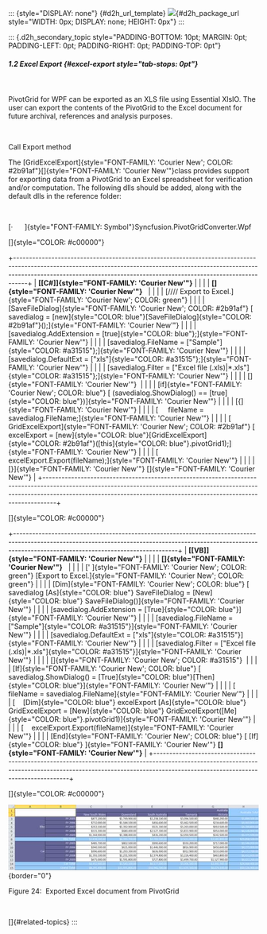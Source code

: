 ::: {style="DISPLAY: none"}
[](ms-xhelp:///?Id=d2h_url_template){#d2h_url_template} ![](!package_url!){#d2h_package_url style="WIDTH: 0px; DISPLAY: none; HEIGHT: 0px"}
:::

::: {.d2h_secondary_topic style="PADDING-BOTTOM: 10pt; MARGIN: 0pt; PADDING-LEFT: 0pt; PADDING-RIGHT: 0pt; PADDING-TOP: 0pt"}
##### 1.2 Excel Export {#excel-export style="tab-stops: 0pt"}

 

PivotGrid for WPF can be exported as an XLS file using Essential XlsIO. The user can export the contents of the PivotGrid to the Excel document for future archival, references and analysis purposes.

 

Call Export method

The [GridExcelExport]{style="FONT-FAMILY: 'Courier New'; COLOR: #2b91af"}[]{style="FONT-FAMILY: 'Courier New'"}class provides support for exporting data from a PivotGrid to an Excel spreadsheet for verification and/or computation. The following dlls should be added, along with the default dlls in the reference folder:

 

[·      ]{style="FONT-FAMILY: Symbol"}Syncfusion.PivotGridConverter.Wpf

[]{style="COLOR: #c00000"} 

+----------------------------------------------------------------------------------------------------------------------------------------------------------------------------------------------------------------------------------------------+
| **[\[C#\]]{style="FONT-FAMILY: 'Courier New'"}**                                                                                                                                                                                             |
|                                                                                                                                                                                                                                              |
| **[]{style="FONT-FAMILY: 'Courier New'"}**                                                                                                                                                                                                   |
|                                                                                                                                                                                                                                              |
| [//// Export to Excel.]{style="FONT-FAMILY: 'Courier New'; COLOR: green"}                                                                                                                                                                    |
|                                                                                                                                                                                                                                              |
| [SaveFileDialog]{style="FONT-FAMILY: 'Courier New'; COLOR: #2b91af"} [ savedialog = [new]{style="COLOR: blue"}[SaveFileDialog]{style="COLOR: #2b91af"}();]{style="FONT-FAMILY: 'Courier New'"}                                               |
|                                                                                                                                                                                                                                              |
| [savedialog.AddExtension = [true]{style="COLOR: blue"};]{style="FONT-FAMILY: 'Courier New'"}                                                                                                                                                 |
|                                                                                                                                                                                                                                              |
| [savedialog.FileName = [\"Sample\"]{style="COLOR: #a31515"};]{style="FONT-FAMILY: 'Courier New'"}                                                                                                                                            |
|                                                                                                                                                                                                                                              |
| [savedialog.DefaultExt = [\"xls\"]{style="COLOR: #a31515"};]{style="FONT-FAMILY: 'Courier New'"}                                                                                                                                             |
|                                                                                                                                                                                                                                              |
| [savedialog.Filter = [\"Excel file (.xls)\|\*.xls\"]{style="COLOR: #a31515"};]{style="FONT-FAMILY: 'Courier New'"}                                                                                                                           |
|                                                                                                                                                                                                                                              |
| []{style="FONT-FAMILY: 'Courier New'"}                                                                                                                                                                                                       |
|                                                                                                                                                                                                                                              |
| [if]{style="FONT-FAMILY: 'Courier New'; COLOR: blue"} [ (savedialog.ShowDialog() == [true]{style="COLOR: blue"})]{style="FONT-FAMILY: 'Courier New'"}                                                                                        |
|                                                                                                                                                                                                                                              |
| [{]{style="FONT-FAMILY: 'Courier New'"}                                                                                                                                                                                                      |
|                                                                                                                                                                                                                                              |
| [     fileName = savedialog.FileName;]{style="FONT-FAMILY: 'Courier New'"}                                                                                                                                                                   |
|                                                                                                                                                                                                                                              |
| [     GridExcelExport]{style="FONT-FAMILY: 'Courier New'; COLOR: #2b91af"} [ excelExport = [new]{style="COLOR: blue"}[GridExcelExport]{style="COLOR: #2b91af"}([this]{style="COLOR: blue"}.pivotGrid1);]{style="FONT-FAMILY: 'Courier New'"} |
|                                                                                                                                                                                                                                              |
| [     excelExport.Export(fileName);]{style="FONT-FAMILY: 'Courier New'"}                                                                                                                                                                     |
|                                                                                                                                                                                                                                              |
| [}]{style="FONT-FAMILY: 'Courier New'"} []{style="FONT-FAMILY: 'Courier New'"}                                                                                                                                                               |
+----------------------------------------------------------------------------------------------------------------------------------------------------------------------------------------------------------------------------------------------+

[]{style="COLOR: #c00000"} 

+---------------------------------------------------------------------------------------------------------------------------------------------------------------------------------------------------------------+
| **[\[VB\]]{style="FONT-FAMILY: 'Courier New'"}**                                                                                                                                                              |
|                                                                                                                                                                                                               |
| **[]{style="FONT-FAMILY: 'Courier New'"}**                                                                                                                                                                    |
|                                                                                                                                                                                                               |
| [\' ]{style="FONT-FAMILY: 'Courier New'; COLOR: green"} [Export to Excel.]{style="FONT-FAMILY: 'Courier New'; COLOR: green"}                                                                                  |
|                                                                                                                                                                                                               |
| [Dim]{style="FONT-FAMILY: 'Courier New'; COLOR: blue"} [ savedialog [As]{style="COLOR: blue"} SaveFileDialog = [New]{style="COLOR: blue"} SaveFileDialog()]{style="FONT-FAMILY: 'Courier New'"}               |
|                                                                                                                                                                                                               |
| [savedialog.AddExtension = [True]{style="COLOR: blue"}]{style="FONT-FAMILY: 'Courier New'"}                                                                                                                   |
|                                                                                                                                                                                                               |
| [savedialog.FileName = [\"Sample\"]{style="COLOR: #a31515"}]{style="FONT-FAMILY: 'Courier New'"}                                                                                                              |
|                                                                                                                                                                                                               |
| [savedialog.DefaultExt = [\"xls\"]{style="COLOR: #a31515"}]{style="FONT-FAMILY: 'Courier New'"}                                                                                                               |
|                                                                                                                                                                                                               |
| [savedialog.Filter = [\"Excel file (.xls)\|\*.xls\"]{style="COLOR: #a31515"}]{style="FONT-FAMILY: 'Courier New'"}                                                                                             |
|                                                                                                                                                                                                               |
| []{style="FONT-FAMILY: 'Courier New'; COLOR: #a31515"}                                                                                                                                                        |
|                                                                                                                                                                                                               |
| [If]{style="FONT-FAMILY: 'Courier New'; COLOR: blue"} [ savedialog.ShowDialog() = [True]{style="COLOR: blue"}[Then]{style="COLOR: blue"}]{style="FONT-FAMILY: 'Courier New'"}                                 |
|                                                                                                                                                                                                               |
| [    fileName = savedialog.FileName]{style="FONT-FAMILY: 'Courier New'"}                                                                                                                                      |
|                                                                                                                                                                                                               |
| [    [Dim]{style="COLOR: blue"} excelExport [As]{style="COLOR: blue"} GridExcelExport = [New]{style="COLOR: blue"} GridExcelExport([Me]{style="COLOR: blue"}.pivotGrid1)]{style="FONT-FAMILY: 'Courier New'"} |
|                                                                                                                                                                                                               |
| [    excelExport.Export(fileName)]{style="FONT-FAMILY: 'Courier New'"}                                                                                                                                        |
|                                                                                                                                                                                                               |
| [End]{style="FONT-FAMILY: 'Courier New'; COLOR: blue"} [ [If]{style="COLOR: blue"} ]{style="FONT-FAMILY: 'Courier New'"} **[]{style="FONT-FAMILY: 'Courier New'"}**                                           |
+---------------------------------------------------------------------------------------------------------------------------------------------------------------------------------------------------------------+

[]{style="COLOR: #c00000"} 

![](ImagesExt/image42_26.jpg){border="0"}

Figure 24:  Exported Excel document from PivotGrid

 

[]{#related-topics}
:::
